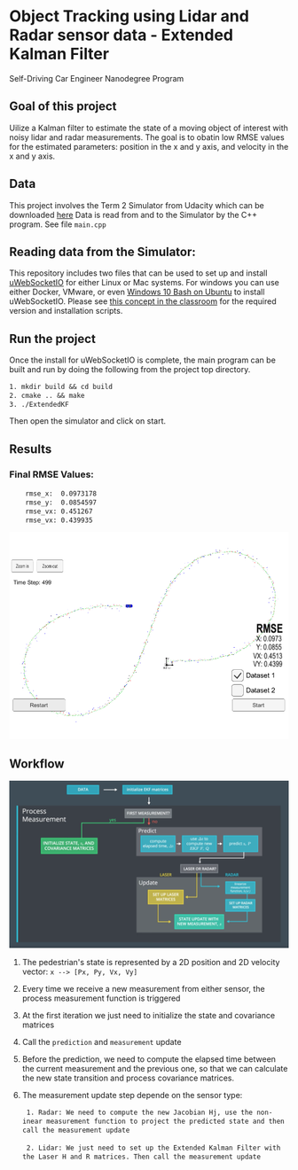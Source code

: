 # Object Tracking using Lidar and Radar sensor data - Extended Kalman Filter
Self-Driving Car Engineer Nanodegree Program

## Goal of this project
Uilize a Kalman filter to estimate the state of a moving object of interest with noisy lidar and radar measurements.
The goal is to obatin low RMSE values for the estimated parameters: position in the x and y axis, and velocity in the x and y axis.

## Data
This project involves the Term 2 Simulator from Udacity which can be downloaded [here](https://github.com/udacity/self-driving-car-sim/releases)
Data is read from and to the Simulator by the C++ program. See file `main.cpp`

## Reading data from the Simulator:
This repository includes two files that can be used to set up and install [uWebSocketIO](https://github.com/uWebSockets/uWebSockets) for either Linux or Mac systems. For windows you can use either Docker, VMware, or even [Windows 10 Bash on Ubuntu](https://www.howtogeek.com/249966/how-to-install-and-use-the-linux-bash-shell-on-windows-10/) to install uWebSocketIO. Please see [this concept in the classroom](https://classroom.udacity.com/nanodegrees/nd013/parts/40f38239-66b6-46ec-ae68-03afd8a601c8/modules/0949fca6-b379-42af-a919-ee50aa304e6a/lessons/f758c44c-5e40-4e01-93b5-1a82aa4e044f/concepts/16cf4a78-4fc7-49e1-8621-3450ca938b77) for the required version and installation scripts.

## Run the project
Once the install for uWebSocketIO is complete, the main program can be built and run by doing the following from the project top directory.

    1. mkdir build && cd build
    2. cmake .. && make
    3. ./ExtendedKF

Then open the simulator and click on start.

## Results

### Final RMSE Values:

        rmse_x:  0.0973178
        rmse_y:  0.0854597
        rmse_vx: 0.451267
        rmse_vx: 0.439935

![](images/Finished_loop.png) 

## Workflow

![](images/Workflow.png) 

1. The pedestrian's state is represented by a 2D position and 2D velocity vector: `x --> [Px, Py, Vx, Vy]`

2. Every time we receive a new measurement from either sensor, the process measurement function is triggered

3. At the first iteration we just need to initialize the state and covariance matrices

4. Call the `prediction` and `measurement` update

5. Before the prediction, we need to compute the elapsed time between the current measurement and the previous one, so that we can calculate the new state transition and process covariance matrices.

6. The measurement update step depende on the sensor type:
        
        1. Radar: We need to compute the new Jacobian Hj, use the non-inear measurement function to project the predicted state and then call the measurement update

        2. Lidar: We just need to set up the Extended Kalman Filter with the Laser H and R matrices. Then call the measurement update
